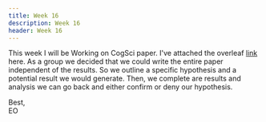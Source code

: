 ```yaml
---
title: Week 16
description: Week 16
header: Week 16
---
```


This week I will be Working on CogSci paper. I've attached the overleaf [link](https://www.overleaf.com/12902967bjkgvwnqdkfs#/49333807/) here.
As a group we decided that we could write the entire paper independent of the results. So we outline a specific hypothesis and a potential result we would generate. Then, we complete are results and analysis we can go back and either confirm or deny our hypothesis.

Best, <br />
EO
